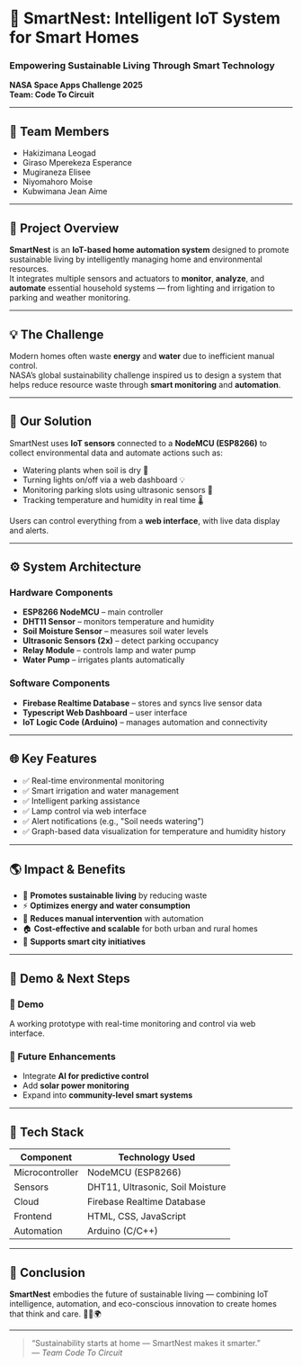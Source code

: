 # 🌿 SmartNest: Intelligent IoT System for Smart Homes

### Empowering Sustainable Living Through Smart Technology  
**NASA Space Apps Challenge 2025**  
**Team: Code To Circuit**

---

## 👥 Team Members
- Hakizimana Leogad  
- Giraso Mperekeza Esperance  
- Mugiraneza Elisee  
- Niyomahoro Moise  
- Kubwimana Jean Aime  

---

## 🚀 Project Overview

**SmartNest** is an **IoT-based home automation system** designed to promote sustainable living by intelligently managing home and environmental resources.  
It integrates multiple sensors and actuators to **monitor**, **analyze**, and **automate** essential household systems — from lighting and irrigation to parking and weather monitoring.

---

## 💡 The Challenge

Modern homes often waste **energy** and **water** due to inefficient manual control.  
NASA’s global sustainability challenge inspired us to design a system that helps reduce resource waste through **smart monitoring** and **automation**.

---

## 🔧 Our Solution

SmartNest uses **IoT sensors** connected to a **NodeMCU (ESP8266)** to collect environmental data and automate actions such as:
- Watering plants when soil is dry 🌱  
- Turning lights on/off via a web dashboard 💡  
- Monitoring parking slots using ultrasonic sensors 🚗  
- Tracking temperature and humidity in real time 🌡️  

Users can control everything from a **web interface**, with live data display and alerts.

---

## ⚙️ System Architecture

### Hardware Components
- **ESP8266 NodeMCU** – main controller  
- **DHT11 Sensor** – monitors temperature and humidity  
- **Soil Moisture Sensor** – measures soil water levels  
- **Ultrasonic Sensors (2x)** – detect parking occupancy  
- **Relay Module** – controls lamp and water pump  
- **Water Pump** – irrigates plants automatically  

### Software Components
- **Firebase Realtime Database** – stores and syncs live sensor data  
- **Typescript Web Dashboard** – user interface  
- **IoT Logic Code (Arduino)** – manages automation and connectivity  

---

## 🌐 Key Features

- ✅ Real-time environmental monitoring  
- ✅ Smart irrigation and water management  
- ✅ Intelligent parking assistance  
- ✅ Lamp control via web interface  
- ✅ Alert notifications (e.g., "Soil needs watering")  
- ✅ Graph-based data visualization for temperature and humidity history  

---

## 🌎 Impact & Benefits

- 🌱 **Promotes sustainable living** by reducing waste  
- ⚡ **Optimizes energy and water consumption**  
- 🤖 **Reduces manual intervention** with automation  
- 🏠 **Cost-effective and scalable** for both urban and rural homes  
- 🌇 **Supports smart city initiatives**

---

## 🔬 Demo & Next Steps

### 🎥 Demo
A working prototype with real-time monitoring and control via web interface.

### 🔮 Future Enhancements
- Integrate **AI for predictive control**  
- Add **solar power monitoring**  
- Expand into **community-level smart systems**

---

## 🧩 Tech Stack

| Component | Technology Used |
|------------|-----------------|
| Microcontroller | NodeMCU (ESP8266) |
| Sensors | DHT11, Ultrasonic, Soil Moisture |
| Cloud | Firebase Realtime Database |
| Frontend | HTML, CSS, JavaScript |
| Automation | Arduino (C/C++) |

---

## 🏁 Conclusion

**SmartNest** embodies the future of sustainable living — combining IoT intelligence, automation, and eco-conscious innovation to create homes that think and care. 🌿💡🌍

---

> “Sustainability starts at home — SmartNest makes it smarter.”  
> — *Team Code To Circuit*
